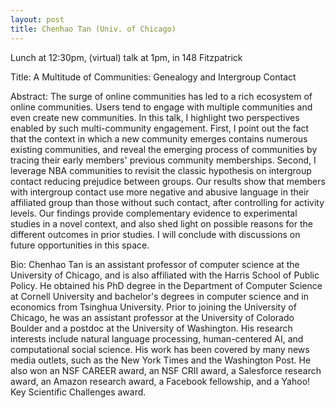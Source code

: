 ```yaml
---
layout: post
title: Chenhao Tan (Univ. of Chicago)
---
```


Lunch at 12:30pm, (virtual) talk at 1pm, in 148 Fitzpatrick

Title: A Multitude of Communities: Genealogy and Intergroup Contact

Abstract: The surge of online communities has led to a rich ecosystem of online communities. Users tend to engage with multiple communities and even create new communities. In this talk, I highlight two perspectives enabled by such multi-community engagement. First, I point out the fact that the context in which a new community emerges contains numerous existing communities, and reveal the emerging process of communities by tracing their early members' previous community memberships. Second, I leverage NBA communities to revisit the classic hypothesis on intergroup contact reducing prejudice between groups. Our results show that members with intergroup contact use more negative and abusive language in their affiliated group than those without such contact, after controlling for activity levels. Our findings provide complementary evidence to experimental studies in a novel context, and also shed light on possible reasons for the different outcomes in prior studies. I will conclude with discussions on future opportunities in this space.

Bio: Chenhao Tan is an assistant professor of computer science at the University of Chicago, and is also affiliated with the Harris School of Public Policy. He obtained his PhD degree in the Department of Computer Science at Cornell University and bachelor's degrees in computer science and in economics from Tsinghua University. Prior to joining the University of Chicago, he was an assistant professor at the University of Colorado Boulder and a postdoc at the University of Washington. His research interests include natural language processing, human-centered AI, and computational social science. His work has been covered by many news media outlets, such as the New York Times and the Washington Post. He also won an NSF CAREER award, an NSF CRII award, a Salesforce research award, an Amazon research award, a Facebook fellowship, and a Yahoo! Key Scientific Challenges award.
